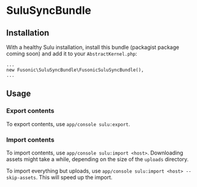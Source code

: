 # SuluSyncBundle

## Installation
With a healthy Sulu installation, install this bundle (packagist package coming soon) and add it to your `AbstractKernel.php`: 

```
...
new Fusonic\SuluSyncBundle\FusonicSuluSyncBundle(),
...
```

## Usage
### Export contents
To export contents, use `app/console sulu:export`. 

### Import contents
To import contents, use `app/console sulu:import <host>`. Downloading assets might take a while, depending on the size of the `uploads` directory. 

To import everything but uploads, use `app/console sulu:import <host> --skip-assets`. This will speed up the import. 
